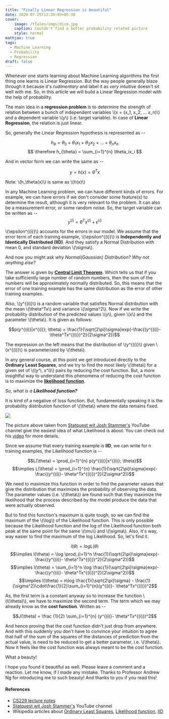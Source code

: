 ```yaml
---
title: "Finally Linear Regression is beautiful"
date: 2020-07-25T13:39:03+05:30
cover:
    image: /tTales/imgs/dice.jpg
    caption: Couldn't find a better probability related picture
    style: normal
mathjax: true
tags:
  - Machine Learning
  - Probability
  - Regression
draft: false
---
```

Whenever one starts learning about Machine Learning algorithms the first thing one learns is Linear Regression. But the way people generally blaze through it because it's *rudimentary* and label it as *very intuitive* doesn't sit well with me. So, in this article we will build a Linear Regression model with the help of probability.

The main idea in a **regression problem** is to determine the strength of relation between a bunch of independent variables \\(x = (x_1, x_2, ... x_n)\\) and a dependent variable \\(y\\) (i.e. target variable). In case of **Linear Regression**, the relation is just linear.

So, generally the Linear Regression hypothesis is represented as --

$$ h_{\theta} = \theta_0 + \theta_1x_1 + \theta_2x_2 + ... + \theta_nx_n $$
$$ \therefore h_{\theta} = \sum_{i=1}^{n} \theta_ix_i $$

And in vector form we can write the same as --

$$ y = h(x) = \theta^Tx  $$

Note: \\(h_\theta(x)\\) is same as \\(h(x)\\)

In any Machine Learning problem, we can have different kinds of errors. For example, we can have errors if we don't consider some feature(s) to determine the result, although it is very relevant to the problem. It can also be a measurement error, or some random noise. So, the target variable can be written as --
$$ y^{(i)} = \theta^Tx^{(i)} + \epsilon^{(i)} $$

\\(\epsilon^{(i)}\\) accounts for the errors in our model. We assume that the error term of each training example, \\(\epsilon^{(i)}\\) is **Independently and Identically Distributed (IID)**. And they satisfy a Normal Distribution with mean 0, and standard deviation \\(\sigma\\).

And now you might ask *why Normal(Gaussian) Distribution? Why not anything else?*

The answer is given by [**Central Limit Theorem**](https://www.youtube.com/watch?v=YAlJCEDH2uY). Which tells us that if you take sufficiently large number of random numbers, then the sum of the numbers will be approximately normally distributed. So, this means that the error of one training example has the same distribution as the error of other training examples.

Also, \\(y^{(i)}\\) is a random variable that satisfies Normal distribution with the mean \\(\theta^Tx\\) and variance \\(\sigma^2\\). Now if we write the probability distribution of the predicted values \\(y\\), given \\(x\\) and the parameter \\(\theta\\). It is given as follows:

$$p(y^{(i)}|x^{(i)}; \theta) = \frac{1}{\sqrt{2\pi}\sigma}exp(-\frac{(y^{(i)}- \theta^Tx^{(i)})^2}{2\sigma^2})$$

The expression on the left means that the distribution of \\(y^{(i)}\\) given \\(x^{(i)}\\) is parameterized by \\(\theta\\).

In any general course, at this point we get introduced directly to the **Ordinary Least Squares**, and we try to find the most likely \\(\theta\\) for a given set of \\((y^i, x^i)\\) pairs by reducing the cost function. But, a more insightful way to understand this phenomena of reducing the cost function is to maximize the [**likelihood function**](https://en.wikipedia.org/wiki/Likelihood_function).

*So, what is a **Likelihood function?***

It is kind of a negative of loss function. But, fundamentally speaking it is the probability distribution function of \\(\theta\\) where the data remains fixed.

![](/tTales/imgs/Likelihood.png)

The picture above taken from [Statquest wit Josh Stammer's](https://www.youtube.com/channel/UCtYLUTtgS3k1Fg4y5tAhLbw) YouTube channel give the easiest idea of what Likelihood is about. You can check out his [video](https://www.youtube.com/watch?v=pYxNSUDSFH4) for more details.

 Since we assume that every training example is **IID**, we can write for n training examples, the Likelihood function is --

 $$L(\theta) = \prod_{i=1}^{n} p(y^{(i)}|x^{(i)}; \theta)$$
 $$\implies L(\theta) = \prod_{i=1}^{n} \frac{1}{\sqrt{2\pi}\sigma}exp(-\frac{(y^{(i)}- \theta^Tx^{(i)})^2}{2\sigma^2})$$

We need to maximize this function in order to find the parameter values that give the distribution that maximizes the probability of observing the data. The parameter values (i.e. \\(\theta\\)) are found such that they maximize the likelihood that the process described by the model produce the data that were actually observed.

But to find this function's maximum is quite tough, so we can find the maximum of the \\(\log\\) of the Likelihood function. This is only possible because the Likelihood function and the log of the Likelihood function both peak at the same point for the same \\(\mu\\) and \\(\sigma\\). Also, it's way, way easier to find the maximum of the log Likelihood. So, let's find it.

$$l(\theta) = log L(\theta)$$
$$\implies l(\theta) = \log \prod_{i=1}^n \frac{1}{\sqrt{2\pi}\sigma}exp(-\frac{(y^{(i)}- \theta^Tx^{(i)})^2}{2\sigma^2})$$
$$\implies l(\theta) = \sum_{i=1}^n \log \frac{1}{\sqrt{2\pi}\sigma}exp(-\frac{(y^{(i)}- \theta^Tx^{(i)})^2}{2\sigma^2})$$
$$\implies l(\theta) = n\log \frac{1}{\sqrt{2\pi}\sigma} - \frac{1}{\sigma^2}\cdot\frac{1}{2}\sum_{i=1}^{n}(y^{(i)}- \theta^Tx^{(i)})^2$$

As, the first term is a constant anyway so to increase the function \\(l(\theta)\\), we have to maximize the second term. The term which we may already know as the **cost function**. Written as --

$$J(\theta) = \frac {1}{2} \sum_{i=1}^{n} (y^{(i)}- \theta^Tx^{(i)})^2$$

And hence proving that the cost function didn't just drop from anywhere. And with this suddenly you don't have to convince your intuition to agree that half of the sum of the squares of the distances of prediction from the actual value, is need to be reduced to get a better parameter, i.e. \\(\theta\\). Now it feels like the cost function was always meant to be the cost function.

What a beauty!

I hope you found it beautiful as well. Please leave a comment and a reaction. Let me know, if I made any mistake. Thanks to Professor Andrew Ng for introducing me to such beauty! And thanks to you if you read this!

#### References
- [CS229 lecture notes](http://cs229.stanford.edu/syllabus-autumn2018.html)
- [Statquest wit Josh Stammer's](https://www.youtube.com/channel/UCtYLUTtgS3k1Fg4y5tAhLbw) YouTube channel
- Wikipedia articles about [Ordinary Least Squares](https://en.wikipedia.org/wiki/Ordinary_least_squares), [Likelihood function](https://en.wikipedia.org/wiki/Likelihood_function), [IID](https://en.wikipedia.org/wiki/Independent_and_identically_distributed_random_variables)
